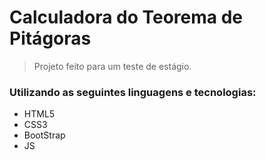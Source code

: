 # Calculadora do Teorema de Pitágoras

> Projeto feito para um teste de estágio.

### Utilizando as seguintes linguagens e tecnologias:

- HTML5
- CSS3
- BootStrap
- JS

